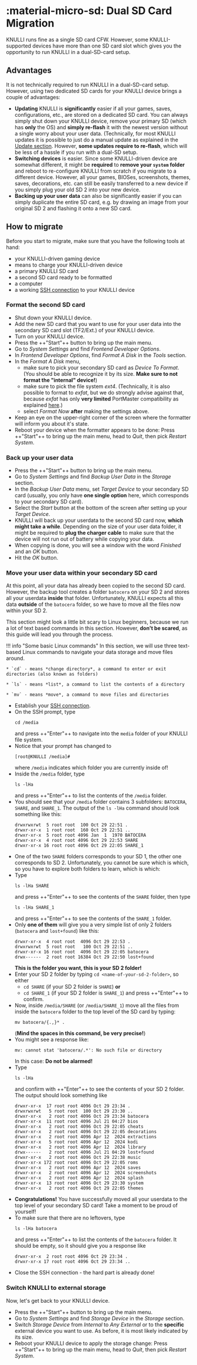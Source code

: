 # :material-micro-sd: Dual SD Card Migration

KNULLI runs fine as a single SD card CFW. However, some KNULLI-supported devices have more than one SD card slot which gives you the opportunity to run KNULLI in a dual-SD-card setup.

## Advantages

It is not technically required to run KNULLI in a dual-SD-card setup. However, using two dedicated SD cards for your KNULLI device brings a couple of advantages:

* **Updating** KNULLI is **significantly** easier if all your games, saves, configurations, etc., are stored on a dedicated SD card. You can always simply shut down your KNULLI device, remove your primary SD (which has **only** the OS) and **simply re-flash** it with the newest version without a single worry about your user data. (Technically, for most KNULLI updates it is possible to just do a manual update as explained in the [Update section](../../play/update). However, **some updates require to re-flash**, which will be less of a hassle if you run with a dual-SD setup.
* **Switching devices** is easier. Since some KNULLI-driven device are somewhat different, it might be **required** to **remove your `system` folder** and reboot to re-configure KNULLI from scratch if you migrate to a different device. However, all your games, BIOSes, screenshots, themes, saves, decorations, etc. can still be easily transferred to a new device if you simply plug your old SD 2 into your new device.
* **Backing up your user data** can also be significantly easier if you can simply duplicate the entire SD card, e.g. by drawing an image from your original SD 2 and flashing it onto a new SD card.

## How to migrate

Before you start to migrate, make sure that you have the following tools at hand:

* your KNULLI-driven gaming device
* means to charge your KNULLI-driven device
* a primary KNULLI SD card
* a second SD card ready to be formatted
* a computer
* a working [SSH connection](../../configure/ssh) to your KNULLI device

### Format the second SD card

* Shut down your KNULLI device.
* Add the new SD card that you want to use for your user data into the  secondary SD card slot (TF2/Ext.) of your KNULLI device.
* Turn on your KNULLI device.
* Press the ++"Start"++ button to bring up the main menu.
* Go to *System Settings* and find *Frontend Developer Options*.
* In *Frontend Developer Options*, find *Format A Disk* in the *Tools* section.
* In the *Format A Disk* menu,
    * make sure to pick your secondary SD card as *Device To Format*. (You should be able to recognize it by its size. **Make sure to not format the "internal" device!**)
    * make sure to pick the file system *ext4*. (Technically, it is also possible to format to *exfat*, but we do strongly advise against that, because *exfat* has only **very limited** PortMaster compatibility as explained [here](../../play/add-games).)
    * select *Format Now* **after** making the settings above.
* Keep an eye on the upper-right corner of the screen where the formatter will inform you about it's state.
* Reboot your device when the formatter appears to be done: Press ++"Start"++ to bring up the main menu, head to *Quit*, then pick *Restart System*.

### Back up your user data

* Press the ++"Start"++ button to bring up the main menu.
* Go to *System Settings* and find *Backup User Data* in the *Storage* section.
* In the *Backup User Data* menu, set *Target Device* to your secondary SD card (usually, you only have **one single option** here, which corresponds to your secondary SD card).
* Select the *Start* button at the bottom of the screen after setting up your *Target Device*.
* KNULLI will back up your userdata to the second SD card now, **which might take a while**. Depending on the size of your user data folder, it might be required to **plug the charger cable** to make sure that the device will not run out of battery while copying your data.
* When copying is done, you will see a window with the word *Finished* and an *OK* button.
* Hit the *OK* button.

### Move your user data within your secondary SD card

At this point, all your data has already been copied to the second SD card. However, the backup tool creates a folder `batocera` on your SD 2 and stores all your userdata **inside** that folder. Unfortunately, KNULLI expects all this data **outside** of the `batocera` folder, so we have to move all the files now within your SD 2.

This section might look a little bit scary to Linux beginners, because we run a lot of text based commands in this section. However, **don't be scared**, as this guide will lead you through the process.

!!! info "Some basic Linux commands"
    In this section, we will use three text-based Linux commands to navigate your data storage and move files around.

    * `cd` - means *change directory*, a command to enter or exit directories (also known as folders)

    * `ls` - means *list*, a command to list the contents of a directory

    * `mv` - means *move*, a command to move files and directories

* Establish your [SSH connection](../../configure/ssh).
* On the SSH prompt, type
  ```
  cd /media
  ```
  and press ++"Enter"++ to navigate into the `media` folder of your KNULLI file system.
* Notice that your prompt has changed to
  ```
  [root@KNULLI /media]# 
  ```
  where `/media` indicates which folder you are currently inside of!
* Inside the `/media` folder, type
  ```
  ls -lHa
  ```
  and press ++"Enter"++ to list the contents of the `/media` folder.
* You should see that your `/media` folder contains 3 subfolders: `BATOCERA`, `SHARE`, and `SHARE_1`. The output of the `ls -lHa` command should look something like this:
  ```
  drwxrwxrwt  5 root root  100 Oct 29 22:51 .
  drwxr-xr-x  1 root root  160 Oct 29 22:51 ..
  drwxr-xr-x  5 root root 4096 Jan  1  1970 BATOCERA
  drwxr-xr-x  4 root root 4096 Oct 29 22:53 SHARE
  drwxr-xr-x 16 root root 4096 Oct 29 22:05 SHARE_1
  ```
* One of the two `SHARE` folders corresponds to your SD 1, the other one corresponds to SD 2. Unfortunately, you cannot be sure which is which, so you have to explore both folders to learn, which is which:
* Type
  ```
  ls -lHa SHARE
  ```
  and press ++"Enter"++ to see the contents of the `SHARE` folder, then type
  ```
  ls -lHa SHARE_1
  ```
  and press ++"Enter"++ to see the contents of the `SHARE_1` folder.
* Only **one of them** will give you a very simple list of only 2 folders (`batocera` and `lost+found`) like this:
  ```
  drwxr-xr-x  4 root root  4096 Oct 29 22:53 .
  drwxrwxrwt  5 root root   100 Oct 29 22:51 ..
  drwxr-xr-x 16 root root  4096 Oct 29 22:05 batocera
  drwx------  2 root root 16384 Oct 29 22:50 lost+found
  ```
  **This is the folder you want, this is your SD 2 folder!**
* Enter your SD 2 folder by typing `cd <name-of-your-sd-2-folder>`, so either
    * `cd SHARE` (if your SD 2 folder is `SHARE`) **or**
    * `cd SHARE_1` (if your SD 2 folder is `SHARE_1`)
  and press ++"Enter"++ to confirm.
* Now, inside `/media/SHARE` (or `/media/SHARE_1`) move all the files from inside the `batocera` folder to the top level of the SD card by typing:
  ```
  mv batocera/{.,}* .
  ```
  (**Mind the spaces in this command, be very precise!**)
* You might see a response like:
  ```
  mv: cannot stat 'batocera/.*': No such file or directory
  ```
  In this case: **Do not be alarmed!**
* Type
  ```
  ls -lHa
  ```
  and confirm with ++"Enter"++ to see the contents of your SD 2 folder. The output should look something like
  ```
  drwxr-xr-x  17 root root 4096 Oct 29 23:34 .
  drwxrwxrwt   5 root root  100 Oct 29 23:30 ..
  drwxr-xr-x   2 root root 4096 Oct 29 23:34 batocera
  drwxr-xr-x  11 root root 4096 Jul 21 04:27 bios
  drwxr-xr-x   2 root root 4096 Oct 29 22:05 cheats
  drwxr-xr-x   2 root root 4096 Oct 29 22:05 decorations
  drwxr-xr-x   2 root root 4096 Apr 12  2024 extractions
  drwxr-xr-x   5 root root 4096 Apr 12  2024 kodi
  drwxr-xr-x   2 root root 4096 Apr 12  2024 library
  drwx------   2 root root 4096 Jul 21 04:29 lost+found
  drwxr-xr-x   2 root root 4096 Oct 29 22:38 music
  drwxr-xr-x 172 root root 4096 Oct 29 22:05 roms
  drwxr-xr-x   2 root root 4096 Apr 12  2024 saves
  drwxr-xr-x   2 root root 4096 Apr 12  2024 screenshots
  drwxr-xr-x   2 root root 4096 Apr 12  2024 splash
  drwxr-xr-x  13 root root 4096 Oct 29 23:30 system
  drwxr-xr-x   2 root root 4096 Oct 29 22:05 themes
  ```
* **Congratulations!** You have successfully moved all your userdata to the top level of your secondary SD card! Take a moment to be proud of yourself!
* To make sure that there are no leftovers, type
  ```
  ls -lHa batocera
  ```
  and press ++"Enter"++ to list the contents of the `batocera` folder. It should be empty, so it should give you a response like
  ```
  drwxr-xr-x  2 root root 4096 Oct 29 23:34 .
  drwxr-xr-x 17 root root 4096 Oct 29 23:34 ..
  ```
* Close the SSH connection - the hard part is already done!

### Switch KNULLI to external storage

Now, let's get back to your KNULLI device.

* Press the ++"Start"++ button to bring up the main menu.
* Go to *System Settings* and find *Storage Device* in the *Storage* section.
* Switch *Storage Device* from *Internal* to *Any External* or to the **specific** external device you want to use. As before, it is most likely indicated by its size.
* Reboot your KNULLI device to apply the storage change: Press ++"Start"++ to bring up the main menu, head to *Quit*, then pick *Restart System*.

